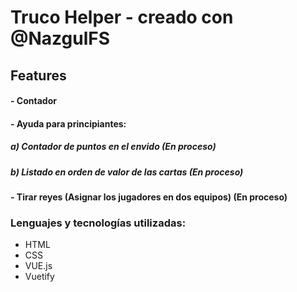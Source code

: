 # Truco Helper - creado con @NazgulFS

## Features

#### - Contador

#### - Ayuda para principiantes:
##### a) Contador de puntos en el envido (En proceso)
##### b) Listado en orden de valor de las cartas (En proceso)

#### - Tirar reyes (Asignar los jugadores en dos equipos) (En proceso)

### Lenguajes y tecnologías utilizadas:
- HTML
- CSS
- VUE.js
- Vuetify
